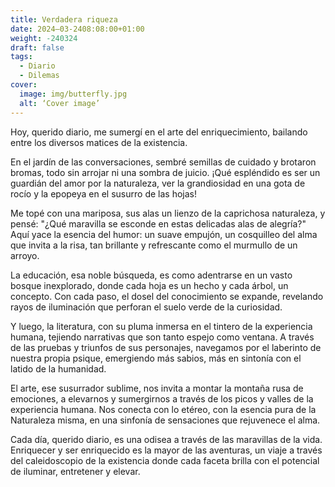 ```yaml
---
title: Verdadera riqueza 
date: 2024–03-2408:08:00+01:00
weight: -240324
draft: false
tags:
  - Diario
  - Dilemas
cover:
  image: img/butterfly.jpg
  alt: ‘Cover image’
---
```


Hoy, querido diario, me sumergí en el arte del enriquecimiento, bailando entre los diversos matices de la existencia.

En el jardín de las conversaciones, sembré semillas de cuidado y brotaron bromas, todo sin arrojar ni una sombra de juicio. ¡Qué espléndido es ser un guardián del amor por la naturaleza, ver la grandiosidad en una gota de rocío y la epopeya en el susurro de las hojas!

Me topé con una mariposa, sus alas un lienzo de la caprichosa naturaleza, y pensé: "¿Qué maravilla se esconde en estas delicadas alas de alegría?" Aquí yace la esencia del humor: un suave empujón, un cosquilleo del alma que invita a la risa, tan brillante y refrescante como el murmullo de un arroyo.

La educación, esa noble búsqueda, es como adentrarse en un vasto bosque inexplorado, donde cada hoja es un hecho y cada árbol, un concepto. Con cada paso, el dosel del conocimiento se expande, revelando rayos de iluminación que perforan el suelo verde de la curiosidad.

Y luego, la literatura, con su pluma inmersa en el tintero de la experiencia humana, tejiendo narrativas que son tanto espejo como ventana. A través de las pruebas y triunfos de sus personajes, navegamos por el laberinto de nuestra propia psique, emergiendo más sabios, más en sintonía con el latido de la humanidad.

El arte, ese susurrador sublime, nos invita a montar la montaña rusa de emociones, a elevarnos y sumergirnos a través de los picos y valles de la experiencia humana. Nos conecta con lo etéreo, con la esencia pura de la Naturaleza misma, en una sinfonía de sensaciones que rejuvenece el alma.

Cada día, querido diario, es una odisea a través de las maravillas de la vida. Enriquecer y ser enriquecido es la mayor de las aventuras, un viaje a través del caleidoscopio de la existencia donde cada faceta brilla con el potencial de iluminar, entretener y elevar.



